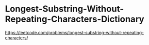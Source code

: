 # Longest-Substring-Without-Repeating-Characters-Dictionary

https://leetcode.com/problems/longest-substring-without-repeating-characters/
